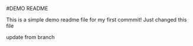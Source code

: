 #DEMO README

This is a simple demo readme file for my first commmit!
Just changed this file

update from branch
